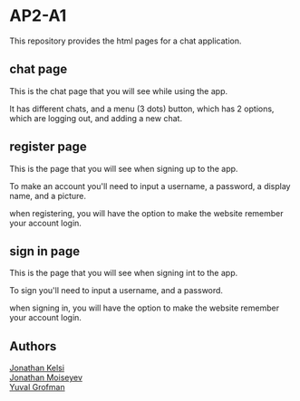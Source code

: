 # AP2-A1

This repository provides the html pages for a chat application.


## chat page
This is the chat page that you will see while using the app.

It has different chats, and a menu (3 dots) button, which has 2
options, which are logging out, and adding a new chat.

## register page
This is the page that you will see when signing up to the app.

To make an account you'll need to input a username, a password,
a display name, and a picture.

when registering, you will have the option to make the
website remember your account login.

## sign in page
This is the page that you will see when signing int to the app.

To sign you'll need to input a username, and a password.

when signing in, you will have the option to make the
website remember your account login.


## Authors
[Jonathan Kelsi](https://github.com/JonathanKelsi)  
[Jonathan Moiseyev](https://github.com/JonathanMoiseyev)  
[Yuval Grofman](https://github.com/yuvalGrofman)